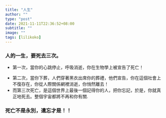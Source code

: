 ```yaml
---
title: "人生"
author: ""
type: "post"
date: 2021-11-11T22:36:52+08:00
subtitle: ""
image: ""
tags: [lilikoko]
---
```


### 人的一生，要死去三次。

* 第一次，當你的心跳停止，呼吸消逝，你在生物學上被宣告了死亡！
<!--more-->
* 第二次，當你下葬，人們穿著黑衣出席你的葬禮，他們宣告，你在這個社會上不復存在，你從人際關係網裡消逝，你悄然離去！
* 而第三次死亡，是這個世界上最後一個記得你的人，把你忘記，於是，你就真正地死去。整個宇宙都將不再和你有關.


### 死亡不是永別，遺忘才是！！
